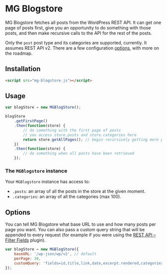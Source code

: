 # MG Blogstore

MG Blogstore fetches all posts from the WordPress REST API. It can get one page of posts first, give you an opportunity to do something with those posts, and then make recursive calls to the API for the rest of the posts.

Only the `post` post type and its categories are supported, currently. It assumes REST API v2. There are a few configuration [options](#options), with more on the roadmap.

## Installation

```html
<script src="mg-blogstore.js"></script>
```

## Usage

```js
var blogStore = new MGBlogStore();

blogStore
    .getFirstPage()
    .then(function(store) {
        // do something with the first page of posts
        // you access store.posts and store.categories here
        return store.getAllPages(); // begin recursively getting more posts
    })
    .then(function(store) {
        // do something when all posts have been retrieved
    });
```

### The `MGBlogstore` instance

Your `MGBlogstore` instance has access to:

- `.posts`: an array of all the posts in the store at the given moment.
- `.categories`: an array of all the categories (max 100).

## Options

You can tell MG Blogstore what base URL to use and how many posts per page you want. You can also pass a custom query string that will be appended to every request (for example if you were using the [REST API – Filter Fields](https://wordpress.org/plugins/rest-api-filter-fields/) plugin).

```js
var blogStore = new MGBlogStore({
    baseURL: '/wp-json/wp/v2', // default
    perPage: 30,
    customQuery: 'fields=id,title,link,date,excerpt.rendered,categories'
});
```